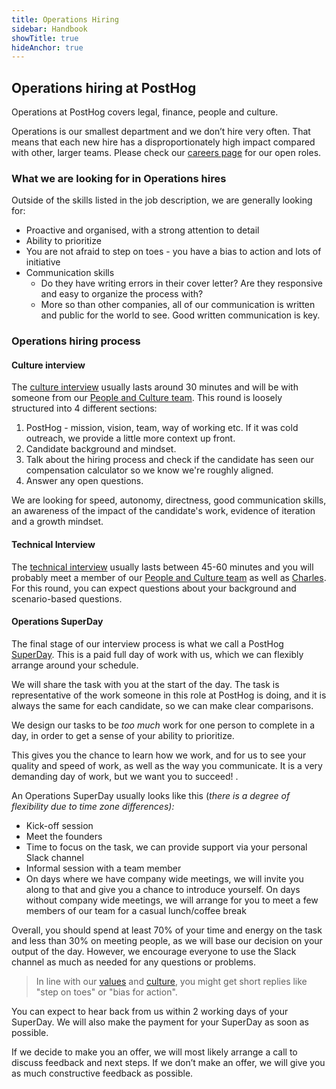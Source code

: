 ```yaml
---
title: Operations Hiring
sidebar: Handbook
showTitle: true
hideAnchor: true
---
```


## Operations hiring at PostHog

Operations at PostHog covers legal, finance, people and culture. 

Operations is our smallest department and we don’t hire very often. That means that each new hire has a disproportionately high impact compared with other, larger teams. Please check our [careers page](/careers) for our open roles. 


### What we are looking for in Operations hires

Outside of the skills listed in the job description, we are generally looking for: 

*   Proactive and organised, with a strong attention to detail
*   Ability to prioritize 
*   You are not afraid to step on toes - you have a bias to action and lots of initiative
*   Communication skills
    *   Do they have writing errors in their cover letter? Are they responsive and easy to organize the process with?
    *   More so than other companies, all of our communication is written and public for the world to see. Good written communication is key.


### Operations hiring process 

#### Culture interview

The [culture interview](https://posthog.com/handbook/people/hiring-process#interview-1---culture-with-eltje) usually lasts around 30 minutes and will be with someone from our [People and Culture team](https://posthog.com/handbook/people/team-structure/people). This round is loosely structured into 4 different sections:

1. PostHog - mission, vision, team, way of working etc. If it was cold outreach, we provide a little more context up front.
2. Candidate background and mindset.
3. Talk about the hiring process and check if the candidate has seen our compensation calculator so we know we're roughly aligned.
4. Answer any open questions.

We are looking for speed, autonomy, directness, good communication skills, an awareness of the impact of the candidate's work, evidence of iteration and a growth mindset. 

#### Technical Interview 

The [technical interview](https://posthog.com/handbook/people/hiring-process#interview-2) usually lasts between 45-60 minutes and you will probably meet a member of our [People and Culture team](https://posthog.com/handbook/people/team-structure/people) as well as [Charles](https://posthog.com/handbook/people/team#charles-cook-business-operations-). For this round, you can expect questions about your background and scenario-based questions. 

#### Operations SuperDay

The final stage of our interview process is what we call a PostHog [SuperDay](https://posthog.com/handbook/people/hiring-process#posthog-superday). This is a paid full day of work with us, which we can flexibly arrange around your schedule. 

We will share the task with you at the start of the day. The task is representative of the work someone in this role at PostHog is doing, and it is always the same for each candidate, so we can make clear comparisons.

We design our tasks to be _too much_ work for one person to complete in a day, in order to get a sense of your ability to prioritize. 

This gives you the chance to learn how we work, and for us to see your quality and speed of work, as well as the way you communicate. It is a very demanding day of work, but we want you to succeed! .

An Operations SuperDay usually looks like this  (_there is a degree of flexibility due to time zone differences):_

*   Kick-off session
*   Meet the founders
*   Time to focus on the task, we can provide support via your personal Slack channel 
*   Informal session with a team member 
*   On days where we have company wide meetings, we will invite you along to that and give you a chance to introduce yourself. On days without company wide meetings, we will arrange for you to meet a few members of our team for a casual lunch/coffee break

Overall, you should spend at least 70% of your time and energy on the task and less than 30% on meeting people, as we will base our decision on your output of the day. However, we encourage everyone to use the Slack channel as much as needed for any questions or problems. 

> In line with our [values](/handbook/company/values) and [culture](/handbook/company/culture), you might get short replies like "step on toes" or "bias for action". 

You can expect to hear back from us within 2 working days of your SuperDay. We will also make the payment for your SuperDay as soon as possible. 

If we decide to make you an offer, we will most likely arrange a call to discuss feedback and next steps.
If we don’t make an offer, we will give you as much constructive feedback as possible. 
